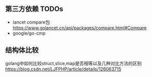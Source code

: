 ## 第三方依赖 TODOs
* lancet compare包
    https://www.golancet.cn/api/packages/compare.html#Compare
* google/go-cmp

## 结构体比较
golang中如何比较struct,slice,map是否相等以及几种对比方法的区别
    https://blog.csdn.net/LJFPHP/article/details/126063715


